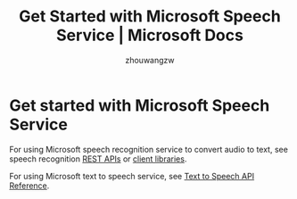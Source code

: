 ﻿---
title: Get Started with Microsoft Speech Service | Microsoft Docs
description: Use Microsoft Speech Service.
services: cognitive-services
author: zhouwangzw
manager: wolfma

ms.service: cognitive-services
ms.technology: speech
ms.topic: article
ms.date: 09/15/2017
ms.author: zhouwang
---
# Get started with Microsoft Speech Service

For using Microsoft speech recognition service to convert audio to text, see speech recognition [REST APIs](GetStartedREST.md) or [client libraries](GetStartedClientLibraries.md).

For using Microsoft text to speech service, see [Text to Speech API Reference](../api-reference-rest/bingvoiceoutput.md).